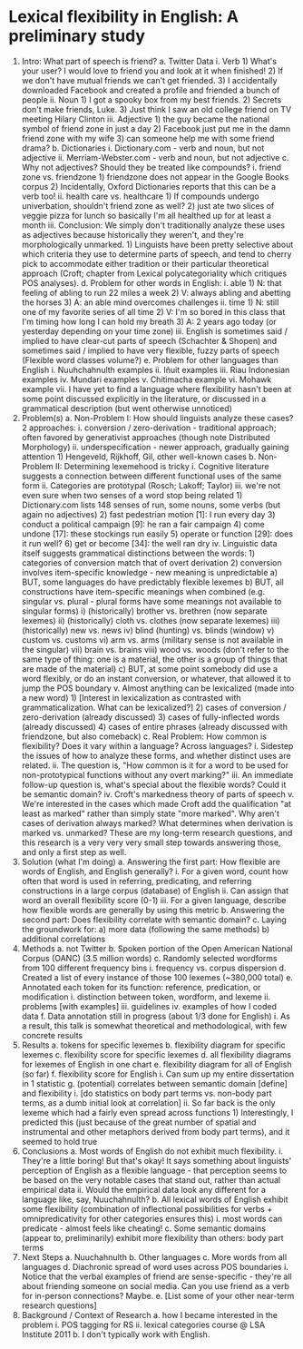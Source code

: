 # Lexical flexibility in English: A preliminary study

1.  Intro: What part of speech is friend?
    a. Twitter Data
      i. Verb
        1) What's your user? I would love to friend you and look at it when finished!
        2) If we don't have mutual friends we can't get friended.
        3) I accidentally downloaded Facebook and created a profile and friended a bunch of people
      ii. Noun
        1) I got a spooky box from my best friends.
        2) Secrets don't make friends, Luke.
        3) Just think I saw an old college friend on TV meeting Hilary Clinton
      iii. Adjective
        1) the guy became the national symbol of friend zone in just a day
        2) Facebook just put me in the damn friend zone with my wife
        3) can someone help me with some friend drama?
    b. Dictionaries
      i. Dictionary.com - verb and noun, but not adjective
      ii. Merriam-Webster.com - verb and noun, but not adjective
    c. Why not adjectives? Should they be treated like compounds?
      i. friend zone vs. friendzone
        1) friendzone does not appear in the Google Books corpus
        2) Incidentally, Oxford Dictionaries reports that this can be a verb too!
      ii. health care vs. healthcare
        1) If compounds undergo univerbation, shouldn't friend zone as well?
        2) just ate two slices of veggie pizza for lunch so basically I'm all healthed up for at least a month
      iii. Conclusion: We simply don't traditionally analyze these uses as adjectives because historically they weren't, and they're morphologically unmarked.
        1) Linguists have been pretty selective about which criteria they use to determine parts of speech, and tend to cherry pick to accommodate either tradition or their particular theoretical approach (Croft; chapter from Lexical polycategoriality which critiques POS analyses).
    d. Problem for other words in English:
      i. able
        1) N: that feeling of abling to run 22 miles a week
        2) V: always abling and abetting the horses
        3) A: an able mind overcomes challenges
      ii. time
        1) N: still one of my favorite series of all time
        2) V: I'm so bored in this class that I'm timing how long I can hold my breath
        3) A: 2 years ago today (or yesterday depending on your time zone)
      iii. English is sometimes said / implied to have clear-cut parts of speech (Schachter & Shopen) and sometimes said / implied to have very flexible, fuzzy parts of speech (Flexible word classes volume?)
    e. Problem for other languages than English
      i. Nuuhchahnulth examples
      ii. Iñuit examples
      iii. Riau Indonesian examples
      iv. Mundari examples
      v. Chitimacha example
      vi. Mohawk example
      vii. I have yet to find a language where flexibility hasn't been at some point discussed explicitly in the literature, or discussed in a grammatical description (but went otherwise unnoticed)
2.  Problem(s)
    a. Non-Problem I: How should linguists analyze these cases? 2 approaches:
      i. conversion / zero-derivation - traditional approach; often favored by generativist approaches (though note Distributed Morphology)
      ii. underspecification - newer approach, gradually gaining attention
        1) Hengeveld, Rijkhoff, Gil, other well-known cases
    b. Non-Problem II: Determining lexemehood is tricky
      i. Cognitive literature suggests a connection between different functional uses of the same form
      ii. Categories are prototypal (Rosch; Lakoff; Taylor)
      iii. we're not even sure when two senses of a word stop being related
        1) Dictionary.com lists 148 senses of run, some nouns, some verbs (but again no adjectives)
        2) fast pedestrian motion [1]&#x3A; I run every day
        3) conduct a political campaign [9]&#x3A; he ran a fair campaign
        4) come undone [17]&#x3A; these stockings run easily
        5) operate or function [29]&#x3A; does it run well?
        6) get or become [34]&#x3A; the well ran dry
      iv. Linguistic data itself suggests grammatical distinctions between the words:
        1) categories of conversion match that of overt derivation
        2) conversion involves item-specific knowledge - new meaning is unpredictable
          a) BUT, some languages do have predictably flexible lexemes
          b) BUT, all constructions have item-specific meanings when combined (e.g. singular vs. plural - plural forms have some meanings not available to singular forms)
            i) (historically) brother vs. brethren (now separate lexemes)
            ii) (historically) cloth vs. clothes (now separate lexemes)
            iii) (historically) new vs. news
            iv) blind (hunting) vs. blinds (window)
            v) custom vs. customs
            vi) arm vs. arms (military sense is not available in the singular)
            vii) brain vs. brains
            viii) wood vs. woods (don't refer to the same type of thing: one is a material, the other is a group of things that are made of the material)
          c)  BUT, at some point somebody did use a word flexibly, or do an instant conversion, or whatever, that allowed it to jump the POS boundary
      v. Almost anything can be lexicalized (made into a new word)
        1) [Interest in lexicalization as contrasted with grammaticalization. What can be lexicalized?]
        2) cases of conversion / zero-derivation (already discussed)
        3) cases of fully-inflected words (already discussed)
        4) cases of entire phrases (already discussed with friendzone, but also comeback)
    c. Real Problem: How common is flexibility? Does it vary within a language? Across languages?
      i. Sidestep the issues of how to analyze these forms, and whether distinct uses are related.
      ii. The question is, "How common is it for a word to be used for non-prototypical functions without any overt marking?"
      iii. An immediate follow-up question is, what's special about the flexible words? Could it be semantic domain?
      iv. Croft's markedness theory of parts of speech
      v. We're interested in the cases which made Croft add the qualification "at least as marked" rather than simply state "more marked". Why aren't cases of derivation always marked? What determines when derivation is marked vs. unmarked? These are my long-term research questions, and this research is a very very very small step towards answering those, and only a first step as well.
3.  Solution (what I'm doing)
    a. Answering the first part: How flexible are words of English, and English generally?
      i. For a given word, count how often that word is used in referring, predicating, and referring constructions in a large corpus (database) of English
      ii. Can assign that word an overall flexibility score (0-1)
      iii. For a given language, describe how flexible words are generally by using this metric
    b. Answering the second part: Does flexibility correlate with semantic domain?
    c. Laying the groundwork for:
      a) more data (following the same methods)
      b) additional correlations
4.  Methods
    a. not Twitter
    b. Spoken portion of the Open American National Corpus (OANC) (3.5 million words)
    c. Randomly selected wordforms from 100 different frequency bins
      i. frequency vs. corpus dispersion
    d. Created a list of every instance of those 100 lexemes (~380,000 total)
    e. Annotated each token for its function: reference, predication, or modification
      i. distinction between token, wordform, and lexeme
      ii. problems [with examples]
      iii. guidelines
      iv. examples of how I coded data
    f. Data annotation still in progress (about 1/3 done for English)
      i. As a result, this talk is somewhat theoretical and methodological, with few concrete results
5.  Results
    a. tokens for specific lexemes
    b. flexibility diagram for specific lexemes
    c. flexibility score for specific lexemes
    d. all flexibility diagrams for lexemes of English in one chart
    e. flexibility diagram for all of English (so far)
    f. flexibility score for English
      i. Can sum up my entire dissertation in 1 statistic
    g. (potential) correlates between semantic domain [define] and flexibility
      i. [do statistics on body part terms vs. non-body part terms, as a dumb initial look at correlation]
      ii. So far back is the only lexeme which had a fairly even spread across functions
        1) Interestingly, I predicted this (just because of the great number of spatial and instrumental and other metaphors derived from body part terms), and it seemed to hold true
6.  Conclusions
    a. Most words of English do not exhibit much flexibility.
      i. They're a little boring! But that's okay! It says something about linguists' perception of English as a flexible language - that perception seems to be based on the very notable cases that stand out, rather than actual empirical data
      ii. Would the empirical data look any different for a language like, say, Nuuchahnulth?
    b. All lexical words of English exhibit some flexibility (combination of inflectional possibilities for verbs + omnipredicativity for other categories ensures this)
      i. most words can predicate - almost feels like cheating!
    c. Some semantic domains (appear to, preliminarily) exhibit more flexibility than others: body part terms
7.  Next Steps
    a. Nuuchahnulth
    b. Other languages
    c. More words from all languages
    d. Diachronic spread of word uses across POS boundaries
      i. Notice that the verbal examples of friend are sense-specific - they're all about friending someone on social media. Can you use friend as a verb for in-person connections? Maybe.
    e. [List some of your other near-term research questions]
8.  Background / Context of Research
    a. how I became interested in the problem
      i. POS tagging for RS
      ii. lexical categories course @ LSA Institute 2011
    b. I don't typically work with English.
